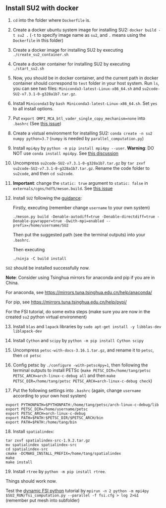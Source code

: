 ## Install SU2 with docker


1. `cd` into the folder where `Dockerfile` is.

2. Create a docker ubuntu system image for installing SU2: `docker build -t su2 .` (`-t` to specify image name as `su2`, and `.` means using the `Dockerfile` in this folder)

3. Create a docker image for installing SU2 by executing `./create_su2_container.sh`

4. Create a docker container for installing SU2 by executing `./start_su2.sh`

5. Now, you should be in docker container, and the current path in docker container should correspond to `test` folder in your host system. Run `ls`, you can see two files: `Miniconda3-latest-Linux-x86_64.sh` and `su2code-SU2-v7.3.1-0-g328a1b7.tar.gz`.

6. Install `Miniconda3` by `bash Miniconda3-latest-Linux-x86_64.sh`. Set `yes` to all install options.

7. Put `export OMPI_MCA_btl_vader_single_copy_mechanism=none` into `.bashrc` (See [this issue](https://github.com/open-mpi/ompi/issues/4948))

8. Create a vistual environment for installing SU2: `conda create -n su2 numpy python=3.7` (`numpy` is needed by `parallel_computation.py`)

9. Install `mpi4py` by `python -m pip install mpi4py --user`. **Warning**: DO NOT use `conda install mpi4py`. See [this discussion](https://github.com/su2code/SU2/discussions/1689)

10. Uncompress `su2code-SU2-v7.3.1-0-g328a1b7.tar.gz` by `tar zxvf su2code-SU2-v7.3.1-0-g328a1b7.tar.gz`. Rename the code folder to `su2code`, and then `cd su2code`.

11. **Important**: change the `static: true` argument to `static: false` in `externals/cgns/hdf5/meson.build`. See [this issue](https://github.com/su2code/SU2/issues/1568#issuecomment-1083104460)

12. Install `SU2` following the [guidance](https://su2code.github.io/docs_v7/Build-SU2-Linux-MacOS/):

    Firstly, executing (remember change `username` to your own system)
    ```
    ./meson.py build -Denable-autodiff=true -Denable-directdiff=true -Denable-pywrapper=true -Dwith-mpi=enabled --prefix=/home/username/SU2
    ```
    Then put the suggested path (see the terminal outputs) into your `.bashrc`.

    Then executing
    ```
    ./ninja -C build install
    ```

`SU2` should be installed successfully now.

**Note**:
Consider using Tsinghua mirrors for anaconda and pip if you are in China.

For anaconda, see https://mirrors.tuna.tsinghua.edu.cn/help/anaconda/

For pip, see https://mirrors.tuna.tsinghua.edu.cn/help/pypi/


For the FSI tutorial, do some extra steps (make sure you are now in the created `su2` python virtual environment)

13. Install `blas` and `lapack` libraries by `sudo apt-get install -y libblas-dev liblapack-dev`

14. Install `Cython` and `scipy` by `python -m pip install Cython scipy`

15. Uncompress `petsc-with-docs-3.16.1.tar.gz`, and rename it to `petsc`, then `cd petsc`

16. Config petsc by `./configure -with-petsc4py=1`, then following the terminal outputs to install PETSc (`make PETSC_DIR=/home/tang/petsc PETSC_ARCH=arch-linux-c-debug all` and then `make PETSC_DIR=/home/tang/petsc PETSC_ARCH=arch-linux-c-debug check`)

17. Put the following settings into `.bashrc` (again, change `username` according to your own host system)

```
export PYTHONPATH=$PYTHONPATH:/home/tang/petsc/arch-linux-c-debug/lib
export PETSC_DIR=/home/username/petsc
export PETSC_ARCH=arch-linux-c-debug
export PATH=$PATH:$PETSC_DIR/$PETSC_ARCH/bin
export PATH=$PATH:/home/tang/bin
```

18. Install `spatialindex`:
```
tar zxvf spatialindex-src-1.9.2.tar.gz
mv spatialindex spatialindex-src
cd spatialindex-src
cmake -DCMAKE_INSTALL_PREFIX=/home/tang/spatialindex
make
make install
```

19. Install `rtree` by `python -m pip install rtree`.

Things should work now.

Test the [dynamic FSI python](https://su2code.github.io/tutorials/Dynamic_FSI_Python/) tutorial by `mpirun -n 2 python -m mpi4py $SU2_RUN/fsi_computation.py --parallel -f fsi.cfg > log 2>&1` (remember put mesh into subfolder)